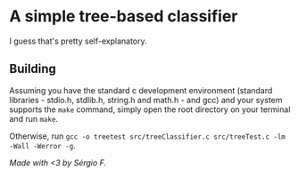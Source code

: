 # A simple tree-based classifier

I guess that's pretty self-explanatory.

## Building

Assuming you have the standard c development environment (standard libraries - stdio.h, stdlib.h, string.h and math.h - and gcc) and your system supports the `make` command, simply open the root directory on your terminal and run `make`.

Otherwise, run `gcc -o treetest src/treeClassifier.c src/treeTest.c -lm -Wall -Werror -g`.

_Made with <3 by Sérgio F._